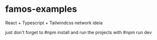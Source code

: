 # famos-examples
React + Typescript + Tailwindcss network ideia

just don't forget to  #npm install and run the projects with #npm run dev
